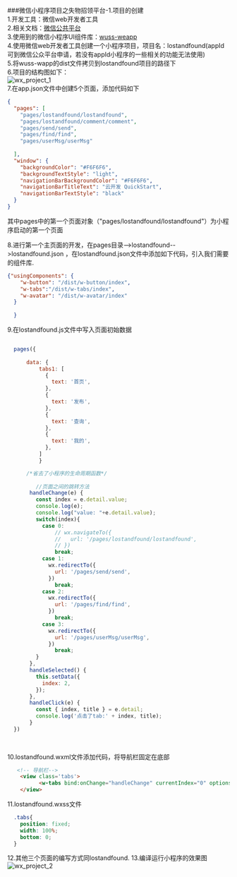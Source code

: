 ###微信小程序项目之失物招领平台-1.项目的创建  
1.开发工具：微信web开发者工具  
2.相关文档：[微信公共平台](https://developers.weixin.qq.com/miniprogram/dev/quickstart/basic/role.html)  
3.使用到的微信小程序UI组件库：[wuss-weapp](https://github.com/phonycode/wuss-weapp)  
4.使用微信web开发者工具创建一个小程序项目，项目名：lostandfound(appId可到微信公众平台申请，若没有appId小程序的一些相关的功能无法使用)  
5.将wuss-wapp的dist文件拷贝到lostandfound项目的路径下  
6.项目的结构图如下：  
![wx_project_1](https://github.com/yangxuechen/LostAndFound/blob/master/wx_app/wx_app_images/wx_project_1.jpg)  
7.在app.json文件中创建5个页面，添加代码如下  
```json
{
  "pages": [
    "pages/lostandfound/lostandfound",
    "pages/lostandfound/comment/comment",
    "pages/send/send",
    "pages/find/find",
    "pages/userMsg/userMsg"
     
  ],
  "window": {
    "backgroundColor": "#F6F6F6",
    "backgroundTextStyle": "light",
    "navigationBarBackgroundColor": "#F6F6F6",
    "navigationBarTitleText": "云开发 QuickStart",
    "navigationBarTextStyle": "black"
  }
}

```  
其中pages中的第一个页面对象（"pages/lostandfound/lostandfound"）为小程序启动的第一个页面  

8.进行第一个主页面的开发，在pages目录-->lostandfound-->lostandfound.json
，在lostandfound.json文件中添加如下代码，引入我们需要的组件库.  
```json
{"usingComponents": {
    "w-button": "/dist/w-button/index",
    "w-tabs":"/dist/w-tabs/index",
    "w-avatar": "/dist/w-avatar/index"
  }
  
  }
```  
9.在lostandfound.js文件中写入页面初始数据  
```javascript

  pages({
   
      data: {
          tabs1: [
            {
              text: '首页',
            },
            {
              text: '发布',
            },
            {
              text: '查询',
            },
            {
              text: '我的',
            },
          ]
          }

      /*省去了小程序的生命周期函数*/
         
         //页面之间的跳转方法
       handleChange(e) {
         const index = e.detail.value;
         console.log(e);
         console.log("value: "+e.detail.value);
         switch(index){
           case 0:
               // wx.navigateTo({
               //   url: '/pages/lostandfound/lostandfound',
               // })
               break;
           case 1:
             wx.redirectTo({
               url: '/pages/send/send',
             })
               break;
           case 2:
             wx.redirectTo({
               url: '/pages/find/find',
             })
               break;
           case 3:
             wx.redirectTo({
               url: '/pages/userMsg/userMsg',
             })
               break;
         }
       },
       handleSelected() {
         this.setData({
           index: 2,
         });
       },
       handleClick(e) {
         const { index, title } = e.detail;
         console.log('点击了tab:' + index, title);
       }
  })
   
    
```  
10.lostandfound.wxml文件添加代码，将导航栏固定在底部
```html
   <!-- 导航栏-->
    <view class='tabs'>
          <w-tabs bind:onChange="handleChange" currentIndex="0" options="{{ tabs1 }}" />
    </view>
```  
11.lostandfound.wxss文件  
```css
  .tabs{
    position: fixed;
    width: 100%;
    bottom: 0;
  }
```  
12.其他三个页面的编写方式同lostandfound.
13.编译运行小程序的效果图  
![wx_project_2](https://github.com/yangxuechen/LostAndFound/blob/master/wx_app/wx_app_images/wx_project_2.jpg)

  
